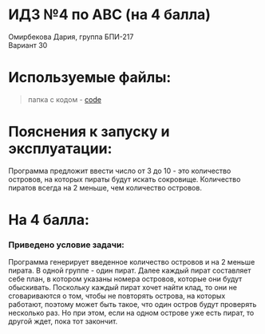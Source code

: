 # ИДЗ №4 по АВС (на 4 балла)
Омирбекова Дария, группа БПИ-217<br>
Вариант 30

# Используемые файлы:
> папка с кодом - [code](https://github.com/Raaazzy/Home_work_4/tree/main/untitled4)

# Пояснения к запуску и эксплуатации:
Программа предложит ввести число от 3 до 10 - это количество островов, на которых пираты будут искать сокровище.
Количество пиратов всегда на 2 меньше, чем количество островов.

# На 4 балла:
### Приведено условие задачи:
Программа генерирует введенное количество островов и на 2 меньше пирата. В одной группе - один пират.
Далее каждый пират составляет себе план, в котором указаны номера островов, которые они будут обыскивать.
Поскольку каждый пират хочет найти клад, то они не сговариваются о том, чтобы не повторять острова, на которых работают, поэтому может быть такое, что один остров будут проверять несколько раз. Но при этом, если на одном острове уже есть пират, то другой ждет, пока тот закончит.
